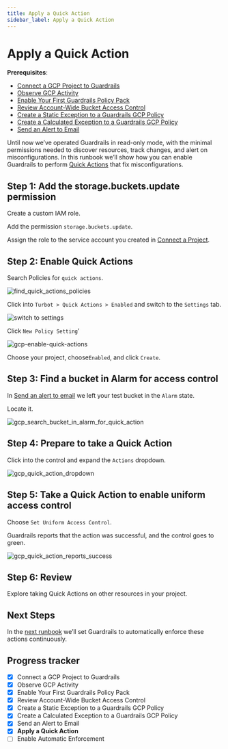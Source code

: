 ```yaml
---
title: Apply a Quick Action
sidebar_label: Apply a Quick Action
---
```



# Apply a Quick Action

**Prerequisites**: 

- [Connect a GCP Project to Guardrails](/guardrails/docs/getting-started/getting-started-gcp/connect-a-project/)
- [Observe GCP Activity](/guardrails/docs/getting-started/getting-started-gcp/observe-gcp-activity/)
- [Enable Your First Guardrails Policy Pack](/guardrails/docs/getting-started/getting-started-gcp/enable-policy-pack/)
- [Review Account-Wide Bucket Access Control](/guardrails/docs/getting-started/getting-started-gcp/review-account-wide/)
- [Create a Static Exception to a Guardrails GCP Policy](/guardrails/docs/getting-started/getting-started-gcp/create-static-exception/)
- [Create a Calculated Exception to a Guardrails GCP Policy](/guardrails/docs/getting-started/getting-started-gcp/create-calculated-exception/)
- [Send an Alert to Email](/guardrails/docs/getting-started/getting-started-gcp/send-alert-to-email/)


Until now we’ve operated Guardrails in read-only mode, with the minimal permissions needed to discover resources, track changes, and alert on misconfigurations. In this runbook we’ll show how you can enable Guardrails to perform [Quick Actions](/guardrails/docs/guides/quick-actions) that fix misconfigurations.

## Step 1: Add the storage.buckets.update permission

Create a custom IAM role.

Add the permission `storage.buckets.update`.

Assign the role to the service account you created in [Connect a Project](/guardrails/docs/runbooks/getting-started-gcp/connect-a-project).

## Step 2: Enable Quick Actions

Search Policies for `quick actions`.

<p><img alt="find_quick_actions_policies" src="/images/docs/guardrails/getting-started/getting-started-gcp/apply-quick-action/find-quick-actions-policies.png"/></p>

Click into `Turbot > Quick Actions > Enabled` and switch to the `Settings` tab.

<p><img alt="switch to settings" src="/images/docs/guardrails/getting-started/getting-started-gcp/apply-quick-action/switch to settings.png"/></p>

Click `New Policy Setting`’  

<p><img alt="gcp-enable-quick-actions" src="/images/docs/guardrails/getting-started/getting-started-gcp/apply-quick-action/gcp-enable-quick-actions.png"/></p>

Choose your project, choose`Enabled`, and click `Create`.  


## Step 3: Find a bucket in Alarm for access control

  
In [Send an alert to email]( /guardrails/docs/runbooks/getting-started-gcp/send-alert-to-email) we left your test bucket in the `Alarm` state.  
  
Locate it.  

<p><img alt="gcp_search_bucket_in_alarm_for_quick_action" src="/images/docs/guardrails/getting-started/getting-started-gcp/apply-quick-action/gcp-search-bucket-in-alarm-for-quick-action.png"/></p>

## Step 4: Prepare to take a Quick Action

Click into the control and expand the `Actions` dropdown.

<p><img alt="gcp_quick_action_dropdown" src="/images/docs/guardrails/getting-started/getting-started-gcp/apply-quick-action/gcp-quick-action-dropdown.png"/></p>

## Step 5: Take a Quick Action to enable uniform access control

Choose `Set Uniform Access Control`.  


Guardrails reports that the action was successful, and the control goes to green.  

<p><img alt="gcp_quick_action_reports_success" src="/images/docs/guardrails/getting-started/getting-started-gcp/apply-quick-action/gcp-quick-action-reports-success.png"/></p>

## Step 6: Review

Explore taking Quick Actions on other resources in your project.

## Next Steps

In the [next runbook](/guardrails/docs/runbooks/getting-started-gcp/enable-enforcement) we’ll set Guardrails to automatically enforce these actions continuously.  
  


  
  
  



## Progress tracker

- [x] Connect a GCP Project to Guardrails
- [x] Observe GCP Activity
- [x] Enable Your First Guardrails Policy Pack
- [x] Review Account-Wide Bucket Access Control
- [x] Create a Static Exception to a Guardrails GCP Policy
- [x] Create a Calculated Exception to a Guardrails GCP Policy
- [x] Send an Alert to Email
- [x] **Apply a Quick Action**
- [ ] Enable Automatic Enforcement
